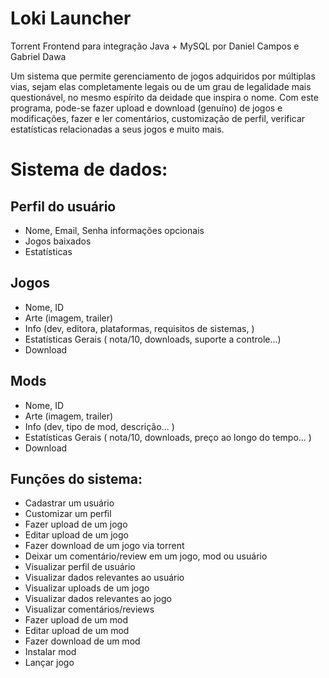# Loki Launcher
Torrent Frontend para integração Java + MySQL 
por Daniel Campos e Gabriel Dawa

  Um sistema que permite gerenciamento de jogos adquiridos por múltiplas vias, sejam elas completamente legais ou de um grau de legalidade mais questionável, no mesmo espírito da deidade que inspira o nome. Com este programa, pode-se fazer upload e download (genuíno) de jogos e modificações, fazer e ler comentários, customização de perfil, verificar estatísticas relacionadas a seus jogos e muito mais.
  
# Sistema de dados:
## Perfil do usuário
  - Nome, Email, Senha informações opcionais
  - Jogos baixados
  - Estatísticas
## Jogos
  - Nome, ID
  - Arte (imagem, trailer)
  - Info (dev, editora, plataformas, requisitos de sistemas, )
  - Estatísticas Gerais ( nota/10, downloads, suporte a controle...)
  - Download
## Mods
  - Nome, ID
  - Arte (imagem, trailer)
  - Info (dev, tipo de mod, descrição... )
  - Estatísticas Gerais ( nota/10, downloads, preço ao longo do tempo... )
  - Download
## Funções do sistema:
  - Cadastrar um usuário
  - Customizar um perfil
  - Fazer upload de um jogo
  - Editar upload de um jogo
  - Fazer download de um jogo via torrent
  - Deixar um comentário/review em um jogo, mod ou usuário
  - Visualizar perfil de usuário
  - Visualizar dados relevantes ao usuário
  - Visualizar uploads de um jogo
  - Visualizar dados relevantes ao jogo
  - Visualizar comentários/reviews
  - Fazer upload de um mod
  - Editar upload de um mod
  - Fazer download de um mod
  - Instalar mod
  - Lançar jogo
